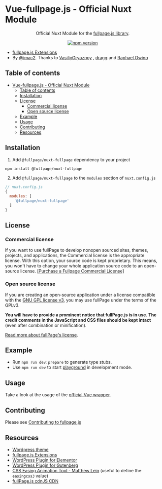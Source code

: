 # Vue-fullpage.js - Official Nuxt Module

<p align="center">
Official Nuxt Module for the <a target="_blank" href="https://github.com/alvarotrigo/fullPage.js/">fullpage.js library</a>.
</p>

<div align="center">

  [![npm version][npm-version-src]][npm-version-href]

</div>

- [fullpage.js Extensions](https://alvarotrigo.com/fullPage/extensions/)
- By [@imac2](https://twitter.com/imac2). Thanks to [VasiliyGryaznoy](https://github.com/VasiliyGryaznoy) , [dragg](https://github.com/dragg) and [Raphael Owino](https://twitter.com/ralphowino)

## Table of contents

- [Vue-fullpage.js - Official Nuxt Module](#vue-fullpagejs---official-nuxt-module)
  - [Table of contents](#table-of-contents)
  - [Installation](#installation)
  - [License](#license)
    - [Commercial license](#commercial-license)
    - [Open source license](#open-source-license)
  - [Example](#example)
  - [Usage](#usage)
  - [Contributing](#contributing)
  - [Resources](#resources)

## Installation

1. Add `@fullpage/nuxt-fullpage` dependency to your project

```bash
npm install @fullpage/nuxt-fullpage
```

2. Add `@fullpage/nuxt-fullpage` to the `modules` section of `nuxt.config.js`

```js
// nuxt.config.js
{
  modules: [
    '@fullpage/nuxt-fullpage'
  ]
}
```

## License

### Commercial license
If you want to use fullPage to develop nonopen sourced sites, themes, projects, and applications, the Commercial license is the appropriate license. With this option, your source code is kept proprietary. This means, you won't have to change your whole application source code to an open-source license. [[Purchase a Fullpage Commercial License]](https://alvarotrigo.com/fullPage/pricing/)

### Open source license
If you are creating an open-source application under a license compatible with the [GNU GPL license v3](https://www.gnu.org/licenses/gpl-3.0.html), you may use fullPage under the terms of the GPLv3.

**You will have to provide a prominent notice that fullPage.js is in use. The credit comments in the JavaScript and CSS files should be kept intact** (even after combination or minification).

[Read more about fullPage's license](https://alvarotrigo.com/fullPage/pricing/).

## Example

- Run `npm run dev:prepare` to generate type stubs.
- Use `npm run dev` to start [playground](./playground) in development mode.

## Usage

Take a look at the usage of the [official Vue wrapper](https://github.com/alvarotrigo/vue-fullpage.js#usage).

## Contributing

Please see [Contributing to fullpage.js](https://github.com/alvarotrigo/fullPage.js/wiki/Contributing-to-fullpage.js)

## Resources

- [Wordpress theme](https://alvarotrigo.com/fullPage/utils/wordpress.html)
- [fullpage.js Extensions](https://alvarotrigo.com/fullPage/extensions/)
- [WordPress Plugin for Elementor](https://alvarotrigo.com/fullPage/wordpress-plugin-elementor/)
- [WordPress Plugin for Gutenberg](https://alvarotrigo.com/fullPage/wordpress-plugin-gutenberg/)
- [CSS Easing Animation Tool - Matthew Lein](http://matthewlein.com/ceaser/) (useful to define the `easingcss3` value)
- [fullPage.js cdnJS CDN](https://cdnjs.com/libraries/fullPage.js)



<!-- Badges -->
[npm-version-src]: https://img.shields.io/npm/v/@fullpage/nuxt-fullpage/latest.svg
[npm-version-href]: https://www.npmjs.com/package/@fullpage/nuxt-fullpage
